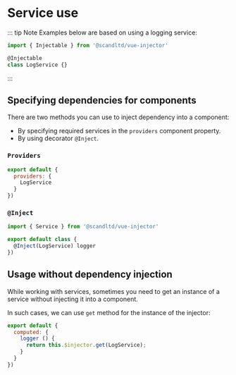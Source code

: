 # Service use

::: tip Note
Examples below are based on using a logging service:

``` js
import { Injectable } from '@scandltd/vue-injector'

@Injectable
class LogService {}
```
:::

## Specifying dependencies for components

There are two methods you can use to inject dependency into a component:

- By specifying required services in the `providers` component property.
- By using decorator `@Inject`.

### `Providers`

``` js
export default {
  providers: {
    LogService
  }
})
```

### `@Inject`

``` js
import { Service } from '@scandltd/vue-injector'

export default class {
  @Inject(LogService) logger
})
```

## Usage without dependency injection

While working with services, sometimes you need to get an instance of a service without injecting it into a component.

In such cases, we can use `get` method for the instance of the injector:

``` js
export default {
  computed: {
    logger () {
      return this.$injector.get(LogService);
    }
  }
})
```

